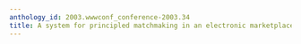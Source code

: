 ```yaml
---
anthology_id: 2003.wwwconf_conference-2003.34
title: A system for principled matchmaking in an electronic marketplace
---
```


